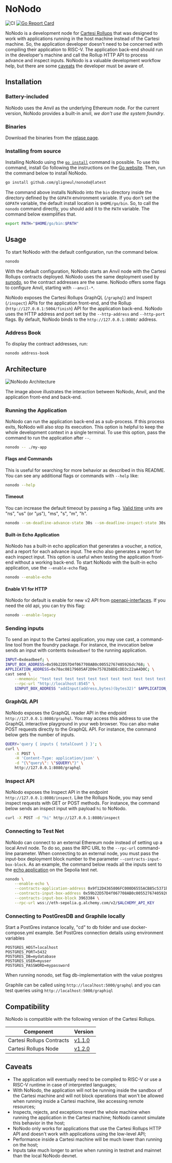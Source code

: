 # NoNodo

![CI](https://github.com/Calindra/nonodo/actions/workflows/ci.yaml/badge.svg)
[![Go Report Card](https://goreportcard.com/badge/github.com/Calindra/nonodo)](https://goreportcard.com/report/github.com/Calindra/nonodo)

NoNodo is a development node for [Cartesi Rollups](https://docs.cartesi.io/cartesi-rollups/) that was designed to work with applications running in the host machine instead of the Cartesi machine.
So, the application developer doesn't need to be concerned with compiling their application to RISC-V.
The application back-end should run in the developer's machine and call the Rollup HTTP API to process advance and inspect inputs.
NoNodo is a valuable development workflow help, but there are some [caveats](#caveats) the developer must be aware of.

## Installation

### Battery-included

NoNodo uses the Anvil as the underlying Ethereum node.
For the current version, NoNodo provides a built-in anvil, *we don't use the system foundry*.

### Binaries

Download the binaries from the [relase page](https://github.com/gligneul/nonodo/releases).

### Installing from source

Installing NoNodo using the [`go install`](https://go.dev/ref/mod#go-install) command is possible.
To use this command, install Go following the instructions on the [Go website](https://go.dev/doc/install).
Then, run the command below to install NoNodo.

```sh
go install github.com/gligneul/nonodo@latest
```

The command above installs NoNodo into the `bin` directory inside the directory defined by the `GOPATH` environment variable.
If you don't set the `GOPATH` variable, the default install location is `$HOME/go/bin`.
So, to call the `nonodo` command directly, you should add it to the `PATH` variable.
The command below exemplifies that.

```sh
export PATH="$HOME/go/bin:$PATH"
```

## Usage

To start NoNodo with the default configuration, run the command below.

```sh
nonodo
```

With the default configuration, NoNodo starts an Anvil node with the Cartesi Rollups contracts deployed.
NoNodo uses the same deployment used by [sunodo](https://docs.sunodo.io/), so the contract addresses are the same.
NoNodo offers some flags to configure Anvil, starting with `--anvil-*`.

NoNodo exposes the Cartesi Rollups GraphQL (`/graphql`) and Inspect (`/inspect`) APIs for the application front-end, and the Rollup (`http://127.0.0.1:5004/finish`) API for the application back-end.
NoNodo uses the HTTP address and port set by the `--http-address` and `--http-port` flags.
By default, NoNodo binds to the `http://127.0.0.1:8080/` address.

### Address Book

To display the contract addresses, run:

```sh
nonodo address-book
```

## Architecture

![NoNodo Architecture](./docs/nonodo.svg)

The image above illustrates the interaction between NoNodo, Anvil, and the application front-end and back-end.

### Running the Application

NoNodo can run the application back-end as a sub-process.
If this process exits, NoNodo will also stop its execution.
This option is helpful to keep the whole development context in a single terminal.
To use this option, pass the command to run the application after `--`.

```sh
nonodo -- ./my-app
```

#### Flags and Commands

This is useful for searching for more behavior as described in this README.
You can see any additional flags or commands with `--help` like:

```sh
nonodo --help
```

#### Timeout

You can increase the default timeout by passing a flag.
[Valid time](https://pkg.go.dev/time#ParseDuration) units are "ns", "us" (or "µs"), "ms", "s", "m", "h".

```sh
nonodo --sm-deadline-advance-state 30s --sm-deadline-inspect-state 30s
```

#### Built-in Echo Application

NoNodo has a built-in echo application that generates a voucher, a notice, and a report for each advance input.
The echo also generates a report for each inspect input.
This option is useful when testing the application front-end without a working back-end.
To start NoNodo with the built-in echo application, use the `--enable-echo` flag.

```sh
nonodo --enable-echo
```

#### Enable V1 for HTTP

NoNodo for default is enable for new v2 API from [openapi-interfaces](https://github.com/cartesi/openapi-interfaces). If you need the old api, you can try this flag:

```sh
nonodo --enable-legacy
```

### Sending inputs

To send an input to the Cartesi application, you may use cast, a command-line tool from the foundry
package. For instance, the invocation below sends an input with contents `0xdeadbeef` to the running
application.

```sh
INPUT=0xdeadbeef; \
INPUT_BOX_ADDRESS=0x59b22D57D4f067708AB0c00552767405926dc768; \
APPLICATION_ADDRESS=0x70ac08179605AF2D9e75782b8DEcDD3c22aA4D0C; \
cast send \
    --mnemonic "test test test test test test test test test test test junk" \
    --rpc-url "http://localhost:8545" \
    $INPUT_BOX_ADDRESS "addInput(address,bytes)(bytes32)" $APPLICATION_ADDRESS $INPUT
```

### GraphQL API

NoNodo exposes the GraphQL reader API in the endpoint `http://127.0.0.1:8080/graphql`.
You may access this address to use the GraphQL interactive playground in your web browser.
You can also make POST requests directly to the GraphQL API.
For instance, the command below gets the number of inputs.

```sh
QUERY='query { inputs { totalCount } }'; \
curl \
    -X POST \
    -H 'Content-Type: application/json' \
    -d "{\"query\": \"$QUERY\"}" \
    http://127.0.0.1:8080/graphql
```

### Inspect API

NoNodo exposes the Inspect API in the endpoint `http://127.0.0.1:8080/inspect`.
Like the Rollups Node, you may send inspect requests with GET or POST methods.
For instance, the command below sends an inspect input with payload `hi` to NoNodo.

```sh
curl -X POST -d "hi" http://127.0.0.1:8080/inspect
```

### Connecting to Test Net

NoNodo can connect to an external Ethereum node instead of setting up a local Anvil node.
To do so, pass the RPC URL to the `--rpc-url` command-line parameter.
When connecting to an external node, you must pass the input-box deployment block number to the parameter `--contracts-input-box-block`.
As an example, the command below reads all the inputs sent to the [echo application](https://github.com/cartesi/rollups-deployment/blob/bba9e038d213f4c78ae8db41e4b095d790101ff1/echo-python/sepolia.values.json) on the Sepolia test net.

```sh
nonodo \
    --enable-echo \
    --contracts-application-address 0x9f12D4365806FC000D6555ACB85c5371b464E506 \
    --contracts-input-box-address 0x59b22D57D4f067708AB0c00552767405926dc768 \
    --contracts-input-box-block 3963384 \
    --rpc-url wss://eth-sepolia.g.alchemy.com/v2/$ALCHEMY_API_KEY
```

### Connecting to PostGresDB and Graphile locally

Start a PostGres instance locally, "cd" to db folder and use docker-compose.yml example.
Set PostGres connection details using environment variables

```env
POSTGRES_HOST=localhost
POSTGRES_PORT=5432
POSTGRES_DB=mydatabase
POSTGRES_USER=myuser
POSTGRES_PASSWORD=mypassword
```

When running nonodo, set flag db-implementation with the value postgres

Graphile can be called using `http://localhost:5000/graphql` and you can test queries using  `http://localhost:5000/graphiql`

## Compatibility

NoNodo is compatible with the following version of the Cartesi Rollups.

| Component | Version |
|---|---|
| Cartesi Rollups Contracts | [v1.1.0](https://github.com/cartesi/rollups-contracts/releases/tag/v1.1.0) |
| Cartesi Rollups Node | [v1.2.0](https://github.com/cartesi/rollups-node/releases/tag/v1.2.0) |

## Caveats

- The application will eventually need to be compiled to RISC-V or use a RISC-V runtime in case of interpreted languages;
- With NoNodo, the application will not be running inside the sandbox of the Cartesi machine and will not block operations that won't be allowed when running inside a Cartesi machine, like accessing remote resources;
- Inspects, rejects, and exceptions revert the whole machine when running the application in the Cartesi machine; NoNodo cannot simulate this behavior in the host;
- NoNodo only works for applications that use the Cartesi Rollups HTTP API and doesn't work with applications using the low-level API;
- Performance inside a Cartesi machine will be much lower than running on the host;
- Inputs take much longer to arrive when running in testnet and mainnet than the local NoNodo devnet.
